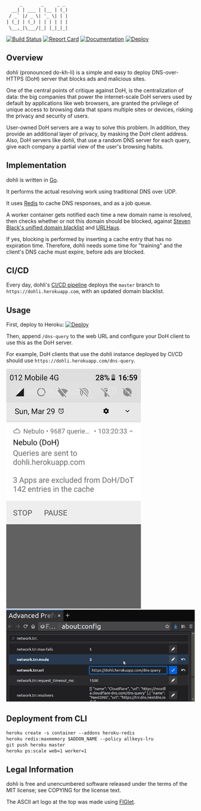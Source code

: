 ```
     _       _     _ _ 
  __| | ___ | |__ | (_)
 / _` |/ _ \| '_ \| | |
| (_| | (_) | | | | | |
 \__,_|\___/|_| |_|_|_|
```

[![Build Status](https://travis-ci.org/dimkr/dohli.svg?branch=master)](https://travis-ci.org/dimkr/dohli) [![Report Card](https://goreportcard.com/badge/github.com/dimkr/dohli)](https://goreportcard.com/report/github.com/dimkr/dohli) [![Documentation](https://img.shields.io/static/v1?color=brightgreen&logo=go&label=pkg.go.dev&message=reference)](https://pkg.go.dev/github.com/dimkr/dohli) [![Deploy](https://img.shields.io/static/v1?color=blue&logo=heroku&label=heroku&message=deploy)](https://heroku.com/deploy)

## Overview

dohli (pronounced do-kh-li) is a simple and easy to deploy DNS-over-HTTPS (DoH) server that blocks ads and malicious sites.

One of the central points of critique against DoH, is the centralization of data: the big companies that power the internet-scale DoH servers used by default by applications like web browsers, are granted the privilege of unique access to browsing data that spans multiple sites or devices, risking the privacy and security of users.

User-owned DoH servers are a way to solve this problem. In addition, they provide an additional layer of privacy, by masking the DoH client address. Also, DoH servers like dohli, that use a random DNS server for each query, give each company a partial view of the user's browsing habits.

## Implementation

dohli is written in [Go](https://golang.org/).

It performs the actual resolving work using traditional DNS over UDP.

It uses [Redis](https://redis.io/) to cache DNS responses, and as a job queue.

A worker container gets notified each time a new domain name is resolved, then checks whether or not this domain should be blocked, against [Steven Black's unified domain blacklist](https://github.com/StevenBlack/hosts) and [URLHaus](https://urlhaus.abuse.ch).

If yes, blocking is performed by inserting a cache entry that has no expiration time. Therefore, dohli needs some time for "training" and the client's DNS cache must expire, before ads are blocked.

## CI/CD

Every day, dohli's [CI/CD pipeline](https://travis-ci.org/github/dimkr/dohli/builds) deploys the `master` branch to `https://dohli.herokuapp.com`, with an updated domain blacklist.

## Usage

First, deploy to Heroku: [![Deploy](https://www.herokucdn.com/deploy/button.svg)](https://heroku.com/deploy)

Then, append `/dns-query` to the web URL and configure your DoH client to use this as the DoH server.

For example, DoH clients that use the dohli instance deployed by CI/CD should use `https://dohli.herokuapp.com/dns-query`.

![Android](https://github.com/dimkr/dohli/raw/master/static/android.png) ![Firefox](https://github.com/dimkr/dohli/raw/master/static/firefox.png)

## Deployment from CLI

```
heroku create -s container --addons heroku-redis
heroku redis:maxmemory $ADDON_NAME --policy allkeys-lru
git push heroku master
heroku ps:scale web=1 worker=1
```

## Legal Information

dohli is free and unencumbered software released under the terms of the MIT license; see COPYING for the license text.

The ASCII art logo at the top was made using [FIGlet](http://www.figlet.org/).
